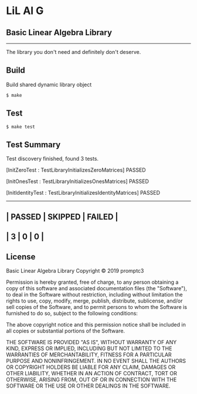 # LiL Al G

## Basic Linear Algebra Library
-----------------------------
The library you don't need and definitely don't deserve.

## Build
Build shared dynamic library object
```
$ make
```

## Test
```
$ make test
```

## Test Summary

Test discovery finished, found 3 tests.

[InitZeroTest : TestLibraryInitializesZeroMatrices] PASSED 

[InitOnesTest : TestLibraryInitializesOnesMatrices] PASSED 

[InitIdentityTest : TestLibraryInitializesIdentityMatrices] PASSED 

-----------------------------------
|  PASSED  |  SKIPPED  |  FAILED  |
-----------------------------------
|  3       |  0        |  0       |
-----------------------------------

## License
Basic Linear Algebra Library
Copyright © 2019 promptc3

Permission is hereby granted, free of charge, to any person obtaining
a copy of this software and associated documentation files (the "Software"),
to deal in the Software without restriction, including without limitation
the rights to use, copy, modify, merge, publish, distribute, sublicense,
and/or sell copies of the Software, and to permit persons to whom the
Software is furnished to do so, subject to the following conditions:

The above copyright notice and this permission notice shall be included
in all copies or substantial portions of the Software.

THE SOFTWARE IS PROVIDED "AS IS", WITHOUT WARRANTY OF ANY KIND,
EXPRESS OR IMPLIED, INCLUDING BUT NOT LIMITED TO THE WARRANTIES
OF MERCHANTABILITY, FITNESS FOR A PARTICULAR PURPOSE AND NONINFRINGEMENT.
IN NO EVENT SHALL THE AUTHORS OR COPYRIGHT HOLDERS BE LIABLE FOR ANY CLAIM,
DAMAGES OR OTHER LIABILITY, WHETHER IN AN ACTION OF CONTRACT,
TORT OR OTHERWISE, ARISING FROM, OUT OF OR IN CONNECTION WITH THE SOFTWARE
OR THE USE OR OTHER DEALINGS IN THE SOFTWARE.
